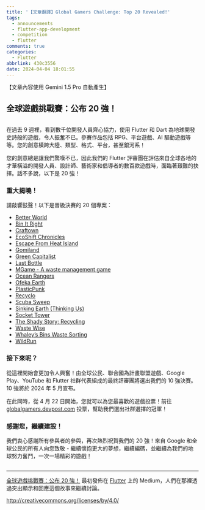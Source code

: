 ```yaml
---
title: '【文章翻譯】Global Gamers Challenge: Top 20 Revealed!'
tags:
  - announcements
  - flutter-app-development
  - competition
  - flutter
comments: true
categories:
  - Flutter
abbrlink: 430c3556
date: 2024-04-04 18:01:55
---
```


【文章內容使用 Gemini 1.5 Pro 自動產生】

## 全球遊戲挑戰賽：公布 20 強！

<figure>
<img alt="" src="https://cdn-images-1.medium.com/max/1024/0*3a0UYlMSfs-7N9fq" />
</figure>

在過去 9 週裡，看到數千位開發人員齊心協力，使用 Flutter 和 Dart 為地球開發史詩般的遊戲，令人振奮不已。參賽作品包括 RPG、平台遊戲、AI 驅動遊戲等等。您的創意橫跨大陸、類型、格式、平台，甚至銀河系！

您的創意總是讓我們驚嘆不已，因此我們的 Flutter 評審團在評估來自全球各地的才華橫溢的開發人員、設計師、藝術家和倡導者的數百款遊戲時，面臨著艱難的抉擇。話不多說，以下是 20 強！

### 重大揭曉！

請敲響鼓聲！以下是晉級決賽的 20 個專案：

* [Better World](https://globalgamers.devpost.com/review/submissions/enlLZWd3d1lwWTk3b0lTanhXbDcxcmpnRG9ydTBrcWgrVGZmWFI2R0NNMW9hRjI3NHhrdW1LMlBkU1lqWDZJOUQ2WnlSUVJPQ3B3aDRmM20xTTVFMDNHQXdqZmszVHVjM0ZHN2xCdHRBeHc9LS0zOG11OXMxMkU5dVFxSlJQSkJScDdBPT0=--e11a994803647f9d016701bd2cf338a94fb9e4e2)
* [Bin It Right](https://globalgamers.devpost.com/review/submissions/ZTNIa002Z212RWE1N3VKYXdyK0EyVjVoYUxadFVJOU5HQTZFNk4wNHFMQ1BLbHZCcDBjOGpublh6ZGFjNWdQVGt5azYzT0pmRDhwQXRoaWlRNytjT3BxeUV1UFF4Tm1nWGM5ZWJOV0cxc2c9LS05dS9nWnF0QjV3OGpQSmhsdVdQNUdBPT0=--c4f5738e6bb6c62e468daadcdb4f7984df8b994c)
* [Craftown](https://globalgamers.devpost.com/review/submissions/eHNnUmpnV0sxWlA5RTlXazNoT0RjTVlldy9iaXJHY1N4Q0NpMFhTRU5vc1hsUGgyTldtZ2hNaEhiS3lfeFZNRGFIdzI2Y3VnRHdzc083dThhalpLY3hUTmZEYXRiNWFxd29wM3hNTHBXbHM9LS1lL0RiWWhlUUxSdDdKZXE5cGJ5UW13PT0=--57d7e84271214ea300127a0e83ea64a1a692d56c)
* [EcoShift Chronicles](https://globalgamers.devpost.com/review/submissions/V2hQQitXY1FFV2N3TUJWS1FrRTVnUzFYV0hQVWo2Y0dTTU1NdHZWL25iR2VndUFwNkFjWkVXNEJHaXk2NWRrYzl5UDBpSkd3bFVOMDZPWm85ZGxvK203cC9QOXQweVVxbUZ2c3VzNFUwV289LS0xbUJNb25iaFFSRGptT1Z4aW9MTmdRPT0=--4788773139af2e54ffe258b8b1488ad313514fca)
* [Escape From Heat Island](https://globalgamers.devpost.com/review/submissions/S0lJMkQrSzViVjQxT1Jsa1ZCSkNaaTIzajNUMVI3TEx5c1RsbUxFbTM2dHZjY1l0YUxqM0NMQlViODBCUEN0U2JpVVI0VVhxQ2lxNGpiQjhKanYzanZVd2kyL2tCbjlKeTQ2U0pOVFVNelU9LS1EREF5NFJiT2YyS3JpZVRoR2Ezam5nPT0=--1318da02bb7f68768ff57cc2c4b2f08a73bfeec1)
* [Gomiland](https://globalgamers.devpost.com/review/submissions/SEpSdVVkb1J5dUFPZGlHcUJtWTI5eWRKM0FUZTVUbUIydTgwWU9qRU5vTlBxOFJIdXNRTGszNEFoQnpxL21uSk4zZUR5RmtCT0U1cVdXVEdOUldDUTlLL2hMWlFKcW92ZmkyRkR6dU1hTFk9LS1oVlpBM2hDWjJ6L25TNFFET0NqcW1nPT0=--b19149b1358c52b67238c81a3b0531d95d1c676a)
* [Green Capitalist](https://globalgamers.devpost.com/review/submissions/UHZCNC9wUG9Qd2NJakYxMkZ5YTZucjZCNGZVbXZGeWN3b0FXSFphbmYxdkNZWEdyRkllRjIwenB1cW1NVWhrQVFnMmsxSXlNSXJWbUFzVndUS2NoR201TFBJZVkySjVCRndzeURyQThHanc9LS1Yc1JQbkdsZkQxaUM5Y0M5elRVQ1pnPT0=--2f95599fcbeb41f022bde22e42ec6f3d92663fc7)
* [Last Bottle](https://globalgamers.devpost.com/review/submissions/T1JpMmMxQjU3aG1NRk53OXQzWWZ1b2Vpd3ZrTWZsaFRweVZTQlExOFZkZDlvNkgyUW5tamt6WmNTakh4Zi9lUUFsaTY5Tm42OTNlNGZjYWl3Szk0Y2d6MTlrcll4RXpkc3pzMU53em1IUzQ9LS1MdkFZYnAzVWRKWWdLVE1UMUJDeG5nPT0=--1316df99b2d96029da5b27a13659d9d32010a223)
* [MGame - A waste management game](https://globalgamers.devpost.com/review/submissions/ZVM2RVBaQlUyTmxoamxPZlByVTdYWmJZeGNYaWNtVDJsZU1kN0F3MzRPaVBBL1VUQTgrOTFoOFVrdmtGdDkxR0pXVThyeTJXdElKVlR2dVJ6aUVRRTFOb3VwV0o1MzJDRHJYNlpVd1U1M3c9LS1NM3B3OTBERWlZSWZPdmovTlpUbUlRPT0=--f2a60f8f9cbc7dfb3f34b6933b09a2091da0e863)
* [Ocean Rangers](https://globalgamers.devpost.com/review/submissions/aWcvcmo2VExlMjh4QTJwb3Bqbmxma2tsKzhBaDBYdXNuU0N4YTFuL1lWNkI4d1BjZThqdG5wb05uNUFnblZaZTNRY2hVWnJtUUpNTDZCdTdESktuQjlhRGQ4SG9rVURnMU9vbzV1V1l1bGc9LS1hb2w3RjUvQ3ZnTFZqU0Fha1hyTXZBPT0=--3826cbc4d405d18dc05c2fca5a7ea20d6d0d84e7)
* [Ofeka Earth](https://globalgamers.devpost.com/review/submissions/dnZ0ZDU5aWJWWFJ3ZkkrNVp2Y3hYeWwvN0ZYSXBSZG0xelhBdG5CZ2d4ZmUzK0JMSFNkSm56S09BOXY2ZHVGS0EwMzJqUzVEVk85V0hJL25pNTRMYThjVE9vR1ZxMThqaS9NL05UUndXU3c9LS1YRElEZTg0ME10ME9NblhqV2hVTXd3PT0=--19f36428769b3c76b639dcc1b1b083a6b8f452fb)
* [PlasticPunk](https://globalgamers.devpost.com/review/submissions/aFRPak8rVjZGd2t2RGFqb3ZvREpBYnYxM1J1M2ZHWVlNNzZ0ZVIxQ0ZnMXVZYVcvSVlYc2dlbTZ1OXNJTE5DUUpmY2FDbEg1WkZqYVo1eGtrL0dYb1lFVk4zMjQ1SXY0UU1BZkhPUFZYNlU9LS1NTHc5T3NLbnIyVG9wV0puYVlhcEhnPT0=--2cc59a62faacb6e4f070d15ede9dd3cc5e4f1f0b)
* [Recyclo](https://globalgamers.devpost.com/review/submissions/dldUUUNMSFpjUnVDQ3FzZHJRRldTVVc5dkpvYldDV3V5V0tPODg5WnBtb0Z5ODV6SG9aMGtMNlIzbHdLNVdWUyt4ZGZWWUlybksyZlFDVHJRNDFuc3JuMkRRTW41MGtycnhSaWdncXVIMkE9LS1RNTFtdUFvR1A0ZkxZRTRtdDErN2dBPT0=--4451922054b1b673ba4ab0615c7c968399dbd3bd)
* [Scuba Sweep](https://globalgamers.devpost.com/review/submissions/TDI1cEVFSVBZelZtR2hsMEVTZWFWYTUwa1FYeldWSDFwdkIvckZKdFhMSUZrRlY4aUlWNVRCQVJPSG1lSWZ3a1liZks2cjVPNmlCSlJEZDg0QXhjU1ZjdVdHN2ZTZjlHV2lMUlRPK2lvTzQ9LS1ESG5wTG9oS2J1UnBsMWNHVWlwbnZ3PT0=--76148d0a4646534a5695130f1db1d728c7f6ac5a)
* [Sinking Earth (Thinking Us)](https://globalgamers.devpost.com/review/submissions/eVI0blRPZ3R1SkV6MUdtMXNmeGdWU21ONEloV2NwSS81QUtOYWxUZDlPMTI2bG1xTXdoWGFNRTRkWVZQRFV0ejJxbDF6aDRyK2dsM2l6cEhpQmI5ekhLNENmdjVKc1ZKMWpvaVlYWE41YnM9LS1CYXFnMnI2aDRCcVVYL3VVWXdFWUl3PT0=--81ee42d6ae67ee20e733d471a7fd5f9c4fd03ab6)
* [Socket Tower](https://globalgamers.devpost.com/review/submissions/WFFkRy9XOE0xc0F1NzVpbkVVdzZoSWxzMmM0WlZ0dWpjeXZVUEhmSExKWFhDRExVNFY5Tm9nVkphcVdTa2NPeitoQ09OTElFMUlyYWJ2elN2cm1xWjRtaXZZcXAzdVJJdGRkZE9VVjBmVks9LS1Xc1dhOGRiM2FhUnd2NkpkMy93NDRRPT0=--756045c57682c3a3e663876f4fe0f78a445b1885)
* [The Shady Story: Recycling](https://globalgamers.devpost.com/review/submissions/bXhaM2xmN3lpSTdkMytjeVpHOVhCdy9LRkdQcFpLeUpvZVJLdEtFbUhYVGtxb0NEbXZxWEdBcm5rSG1yZWtQQ1J4UXNZZXVIZlZGNDlnRms4NUJ5cFhZZ2FuckFOS3Rmai9jTlFIZGRwbHc9LS0wV2lBT29mam90d0xRcjNzNm5Zb1VBPT0=--5118b6c9045e73bfd35050599b959726b1c1a237)
* [Waste Wise](https://globalgamers.devpost.com/review/submissions/eTN0dGVHRVZLRlZpQndUVG4rL1pVbXhtNnREQWFLeFNTdFNJTzQ3RTRDSDdsNHlsbzFSUHlITW1CQzk1Q1F1QUZ0UWw5Y1paSVlWSUJMUEdLbDZnOFBhQ0QwVWxhRExWOEZHQkx5R0d6Snc9LS1YRHBSM0Q1TUIxalhXK2xsWmd2V0t3PT0=--7f63c9da364e949fd376b8b1777d1c6c44cf627a)
* [Whaley’s Bins Waste Sorting](https://globalgamers.devpost.com/review/submissions/SWRGWEEzQmZQSkRlSWp3M2VPYmxpMGk0NnhuNEJ0VGtjQ29pSUY3NXRRK1B6VnlRUC85ZytRakpBeW92Zi9HemZRMFhpM2ZOQmFiSEhody9VbHNlR1F1a0FXcWVJWENqVTUzMHlha0lKcGc9LS0yODlkY0J5SHhEdDJLaVNVOG5pS1ZBPT0=--6ebd73c62cc6042aa07aeb529b1d9fa3a6c15ebb)
* [WildRun](https://globalgamers.devpost.com/review/submissions/ZmNDMlJweVI2cGE3WTNnUUZDK21XSVhTRWUrL1RKQnQ0VTJzT1BpOWRSaFBZSTErK28veTBsbFliSzA4dVJoM1N0Wk8vUnZuQkJnOE5vTDhxMHl6QjNyRURoVll3cVpxcGdVS0UxeGdJYkk9LS1ydnlWNVJOcFFRWWhqc0w4NVRDSkp3PT0=--88495cf408930c8e6cace121f602b55550131898)

### 接下來呢？

從這裡開始會更加令人興奮！由全球公民、聯合國為計畫聯盟遊戲、Google Play、YouTube 和 Flutter 社群代表組成的最終評審團將選出我們的 10 強決賽。10 強將於 2024 年 5 月宣布。

在此同時，從 4 月 22 日開始，您就可以為您最喜歡的遊戲投票！前往 [globalgamers.devpost.com](http://globalgamers.devpost.com) 投票，幫助我們選出社群選擇的冠軍！

### 感謝您，繼續建設！

我們衷心感謝所有參與者的參與，再次熱烈祝賀我們的 20 強！來自 Google 和全球公民的所有人向您致敬 - 繼續懷抱更大的夢想，繼續編碼，並繼續為我們的地球努力奮鬥，一次一場精彩的遊戲！

<img src="https://medium.com/_/stat?event=post.clientViewed&referrerSource=full_rss&postId=1982879b48d0" width="1" height="1" alt=""><hr><p><a href="https://medium.com/flutter/global-gamers-challenge-top-20-revealed-1982879b48d0">全球遊戲挑戰賽：公布 20 強！</a> 最初發佈在 <a href="https://medium.com/flutter">Flutter</a> 上的 Medium，人們在那裡透過突出顯示和回應這個故事來繼續討論。</p> 


http://creativecommons.org/licenses/by/4.0/
